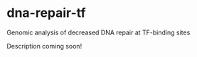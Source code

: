 # dna-repair-tf
Genomic analysis of decreased DNA repair at TF-binding sites

Description coming soon!